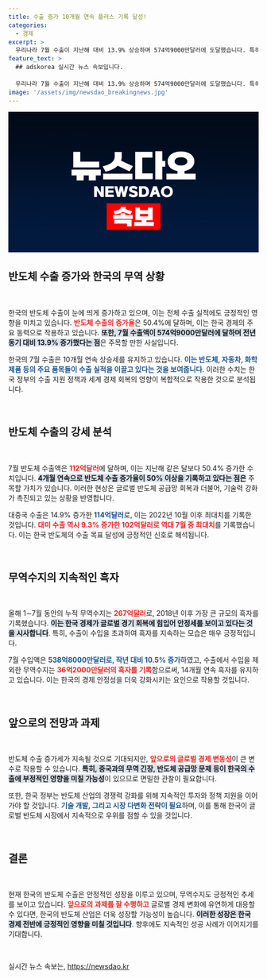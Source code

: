 ```yaml
---
title: 수출 증가 10개월 연속 플러스 기록 달성!
categories:
  - 경제
excerpt: >
  우리나라 7월 수출이 지난해 대비 13.9% 상승하며 574억9000만달러에 도달했습니다. 특히 반도체 수출은 50.4% 폭증, 역대 2위 기록! 지속적인 수출 호조세 속, 무역수지 흑자도 14개월 연속 이어져 주목받고 있습니다.
feature_text: >
  ## adskorea 실시간 뉴스 속보입니다.

  우리나라 7월 수출이 지난해 대비 13.9% 상승하며 574억9000만달러에 도달했습니다. 특히 반도체 수출은 50.4% 폭증, 역대 2위 기록! 지속적인 수출 호조세 속, 무역수지 흑자도 14개월 연속 이어져 주목받고 있습니다.
image: '/assets/img/newsdao_breakingnews.jpg'
---
```


<p><img src="/assets/img/newsdao_breakingnews.jpg" alt="adskorea 속보" /></p>

<h2 data-ke-size="size26">반도체 수출 증가와 한국의 무역 상황</h2>

<p data-ke-size="size16">&nbsp;</p>

<p>한국의 반도체 수출이 눈에 띄게 증가하고 있으며, 이는 전체 수출 실적에도 긍정적인 영향을 미치고 있습니다. <b><span style="color: #ee2323;">반도체 수출의 증가율</span></b>은 50.4%에 달하며, 이는 한국 경제의 주요 동력으로 작용하고 있습니다. <b><span style="background-color: #21538527;">또한, 7월 수출액이 574억9000만달러에 달하며 전년 동기 대비 13.9% 증가했다는 점</span></b>은 주목할 만한 사실입니다.</p>

<p>한국의 7월 수출은 10개월 연속 상승세를 유지하고 있습니다. <b><span style="color: #1a5490;">이는 반도체, 자동차, 화학제품 등의 주요 품목들이 수출 실적을 이끌고 있다는 것을 보여줍니다</span></b>. 이러한 수치는 한국 정부의 수출 지원 정책과 세계 경제 회복의 영향이 복합적으로 작용한 것으로 분석됩니다.</p>

<p data-ke-size="size16">&nbsp;</p>

<h2 data-ke-size="size26">반도체 수출의 강세 분석</h2>

<p data-ke-size="size16">&nbsp;</p>

<p>7월 반도체 수출액은 <b><span style="color: #ee2323;">112억달러</span></b>에 달하며, 이는 지난해 같은 달보다 50.4% 증가한 수치입니다. <b><span style="background-color: #21538527;">4개월 연속으로 반도체 수출 증가율이 50% 이상을 기록하고 있다는 점은</span></b> 주목할 가치가 있습니다. 이러한 현상은 글로벌 반도체 공급망 회복과 더불어, 기술력 강화가 촉진되고 있는 상황을 반영합니다.</p>

<p>대중국 수출은 14.9% 증가한 <b><span style="color: #1a5490;">114억달러</span></b>로, 이는 2022년 10월 이후 최대치를 기록한 것입니다. <b><span style="color: #ee2323;">대미 수출 역시 9.3% 증가한 102억달러로 역대 7월 중 최대치</span></b>를 기록했습니다. 이는 한국 반도체의 수출 목표 달성에 긍정적인 신호로 해석됩니다.</p>

<p data-ke-size="size16">&nbsp;</p>

<h2 data-ke-size="size26">무역수지의 지속적인 흑자</h2>

<p data-ke-size="size16">&nbsp;</p>

<p>올해 1∼7월 동안의 누적 무역수지는 <b><span style="color: #ee2323;">267억달러</span></b>로, 2018년 이후 가장 큰 규모의 흑자를 기록했습니다. <b><span style="background-color: #21538527;">이는 한국 경제가 글로벌 경기 회복에 힘입어 안정세를 보이고 있다는 것을 시사합니다</span></b>. 특히, 수출이 수입을 초과하여 흑자를 지속하는 모습은 매우 긍정적입니다.</p>

<p>7월 수입액은 <b><span style="color: #1a5490;">538억8000만달러로, 작년 대비 10.5% 증가</span></b>하였고, 수출에서 수입을 제외한 무역수지는 <b><span style="color: #ee2323;">36억2000만달러의 흑자를 기록</span></b>함으로써, 14개월 연속 흑자를 유지하고 있습니다. 이는 한국의 경제 안정성을 더욱 강화시키는 요인으로 작용할 것입니다.</p>

<p data-ke-size="size16">&nbsp;</p>

<h2 data-ke-size="size26">앞으로의 전망과 과제</h2>

<p data-ke-size="size16">&nbsp;</p>

<p>반도체 수출 증가세가 지속될 것으로 기대되지만, <b><span style="color: #ee2323;">앞으로의 글로벌 경제 변동성</span></b>이 큰 변수로 작용할 수 있습니다. <b><span style="background-color: #21538527;">특히, 중국과의 무역 긴장, 반도체 공급망 문제 등이 한국의 수출에 부정적인 영향을 미칠 가능성</span></b>이 있으므로 면밀한 관찰이 필요합니다.</p>

<p>또한, 한국 정부는 반도체 산업의 경쟁력 강화를 위해 지속적인 투자와 정책 지원을 이어가야 할 것입니다. <b><span style="color: #1a5490;">기술 개발, 그리고 시장 다변화 전략이 필요</span></b>하며, 이를 통해 한국이 글로벌 반도체 시장에서 지속적으로 우위를 점할 수 있을 것입니다.</p>

<p data-ke-size="size16">&nbsp;</p>

<h2 data-ke-size="size26">결론</h2>

<p data-ke-size="size16">&nbsp;</p>

<p>현재 한국의 반도체 수출은 안정적인 성장을 이루고 있으며, 무역수지도 긍정적인 추세를 보이고 있습니다. <b><span style="color: #ee2323;">앞으로의 과제를 잘 수행하고</span></b> 글로벌 경제 변화에 유연하게 대응할 수 있다면, 한국의 반도체 산업은 더욱 성장할 가능성이 높습니다. <b><span style="background-color: #21538527;">이러한 성장은 한국 경제 전반에 긍정적인 영향을 미칠 것입니다</span></b>. 향후에도 지속적인 성공 사례가 이어지기를 기대합니다.</p>

<p data-ke-size="size16">&nbsp;</p>
실시간 뉴스 속보는, <a href="https://newsdao.kr" rel="dofollow">https://newsdao.kr</a>


